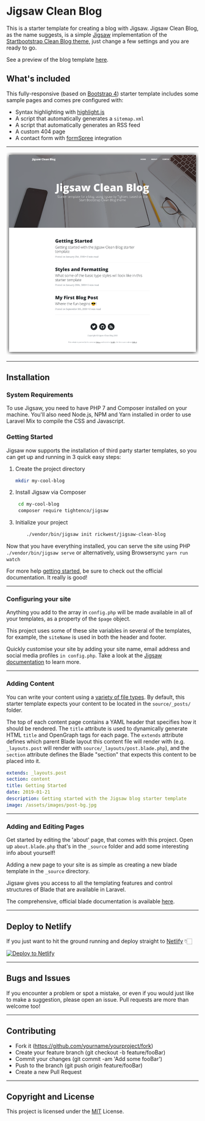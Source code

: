 # Jigsaw Clean Blog

This is a starter template for creating a blog with Jigsaw. Jigsaw Clean Blog, as the name suggests, is a simple [Jigsaw](https://jigsaw.tighten.co/) implementation of the [Startbootstrap Clean Blog theme](https://startbootstrap.com/template-overviews/clean-blog/), just change a few settings and you are ready to go.
 
 See a preview of the blog template [here](https://jigsaw-clean-blog.netlify.com/).

## What's included

This fully-responsive (based on [Bootstrap 4](https://getbootstrap.com/)) starter template includes some sample pages and comes pre configured with:

* Syntax highlighting with [highlight.js](https://highlightjs.org/)
* A script that automatically generates a `sitemap.xml`
* A script that automatically generates an RSS feed
* A custom 404 page
* A contact form with [formSpree](https://formspree.io/) integration

---

![Jigsaw Clean Blog Screenshot](./screenshot.png?raw=true "Jigsaw Clean Blog")

---

## Installation

### System Requirements
To use Jigsaw, you need to have PHP 7 and Composer installed on your machine. You'll also need Node.js, NPM and Yarn installed in order to use Laravel Mix to compile the CSS and Javascript.

### Getting Started
Jigsaw now supports the installation of third party starter templates, so you can get up and running in 3 quick easy steps:

1. Create the project directory
   
    ``` bash 
    mkdir my-cool-blog
    ```

2. Install Jigsaw via Composer
   
   ``` bash 
    cd my-cool-blog
    composer require tightenco/jigsaw
    ```
3. Initialize your project
    
    ``` bash 
        ./vendor/bin/jigsaw init rickwest/jigsaw-clean-blog
    ```

Now that you have everything installed, you can serve the site using PHP ``` ./vendor/bin/jigsaw serve ``` or alternatively, using Browsersync ``` yarn run watch ```
    
For more help [getting started](https://jigsaw.tighten.co/docs/installation/), be sure to check out the official documentation. It really is good!

--- 

### Configuring your site

Anything you add to the array in ```config.php``` will be made available in all of your templates, as a property of the ```$page``` object.

This project uses some of these site variables in several of the templates, for example, the ```siteName``` is used in both the header and footer.

Quickly customise your site by adding your site name, email address and social media profiles ```in config.php```. Take a look at the [Jigsaw documentation](https://jigsaw.tighten.co/docs/site-variables/) to learn more.

---

### Adding Content

You can write your content using a [variety of file types](http://jigsaw.tighten.co/docs/content-other-file-types/). By default, this starter template expects your content to be located in the `source/_posts/` folder.

The top of each content page contains a YAML header that specifies how it should be rendered. The `title` attribute is used to dynamically generate HTML `title` and OpenGraph tags for each page. The `extends` attribute defines which parent Blade layout this content file will render with (e.g. `_layouts.post` will render with `source/_layouts/post.blade.php`), and the `section` attribute defines the Blade "section" that expects this content to be placed into it.

``` yaml
extends: _layouts.post
section: content
title: Getting Started
date: 2019-01-21
description: Getting started with the Jigsaw blog starter template
image: /assets/images/post-bg.jpg
```

---

### Adding and Editing Pages
Get started by editing the 'about' page, that comes with this project. Open up ```about.blade.php``` that's in the ```_source``` folder and add some interesting info about yourself!

Adding a new page to your site is as simple as creating a new blade template in the ```_source``` directory.

Jigsaw gives you access to all the templating features and control structures of Blade that are available in Laravel.

The comprehensive, official blade documentation is available [here](https://laravel.com/docs/5.6/blade). 

---

## Deploy to Netlify

If you just want to hit the ground running and deploy straight to [Netlify](https://www.netlify.com/) 👇🏻

[![Deploy to Netlify](https://www.netlify.com/img/deploy/button.svg)](https://app.netlify.com/start/deploy?repository=https://github.com/rickwest/jigsaw-clean-blog)

---

## Bugs and Issues

If you encounter a problem or spot a mistake, or even if you would just like to make a suggestion, please open an issue. Pull requests are more than welcome too! 

---

## Contributing

- Fork it (https://github.com/yourname/yourproject/fork)
- Create your feature branch (git checkout -b feature/fooBar)
- Commit your changes (git commit -am 'Add some fooBar')
- Push to the branch (git push origin feature/fooBar)
- Create a new Pull Request

---

## Copyright and License

This project is licensed under the [MIT](https://choosealicense.com/licenses/mit/) License.